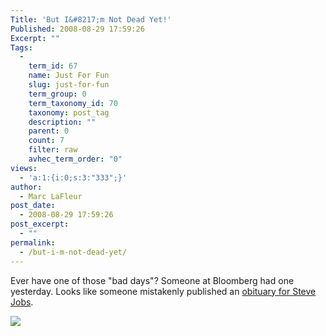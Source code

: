 ```yaml
---
Title: 'But I&#8217;m Not Dead Yet!'
Published: 2008-08-29 17:59:26
Excerpt: ""
Tags:
  - 
    term_id: 67
    name: Just For Fun
    slug: just-for-fun
    term_group: 0
    term_taxonomy_id: 70
    taxonomy: post_tag
    description: ""
    parent: 0
    count: 7
    filter: raw
    avhec_term_order: "0"
views:
  - 'a:1:{i:0;s:3:"333";}'
author:
  - Marc LaFleur
post_date:
  - 2008-08-29 17:59:26
post_excerpt:
  - ""
permalink:
  - /but-i-m-not-dead-yet/
---
```

<p>Ever have one of those &quot;bad days&quot;? Someone at Bloomberg had one yesterday. Looks like someone mistakenly published an <a href="http://www.bizjournals.com/atlanta/stories/2008/08/25/daily73.html" target="_blank">obituary for Steve Jobs</a>. </p>  <div class="wlWriterSmartContent" id="scid:8747F07C-CDE8-481f-B0DF-C6CFD074BF67:a375fd84-4016-4745-85fd-ec816f7531cd" style="padding-right: 0px; display: inline; padding-left: 0px; float: none; padding-bottom: 0px; margin: 0px; padding-top: 0px"><a href="http://weblogs.asp.net/blogs/mlafleur/WindowsLiveWriter/SteveJobsDoesntDie_C2E0/SteveJobsNotDead-8x6.jpg" title="But I'm Not Dead Yet!" rel="thumbnail"><img border="0" src="http://weblogs.asp.net/blogs/mlafleur/WindowsLiveWriter/SteveJobsDoesntDie_C2E0/SteveJobsNotDead_10.png" /></a></div>